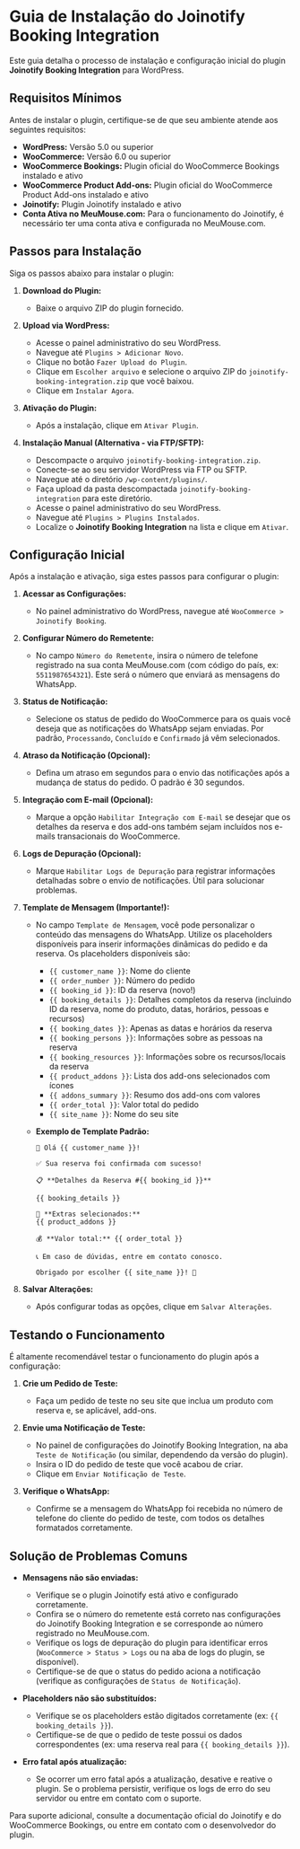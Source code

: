 # Guia de Instalação do Joinotify Booking Integration

Este guia detalha o processo de instalação e configuração inicial do plugin **Joinotify Booking Integration** para WordPress.

## Requisitos Mínimos

Antes de instalar o plugin, certifique-se de que seu ambiente atende aos seguintes requisitos:

*   **WordPress:** Versão 5.0 ou superior
*   **WooCommerce:** Versão 6.0 ou superior
*   **WooCommerce Bookings:** Plugin oficial do WooCommerce Bookings instalado e ativo
*   **WooCommerce Product Add-ons:** Plugin oficial do WooCommerce Product Add-ons instalado e ativo
*   **Joinotify:** Plugin Joinotify instalado e ativo
*   **Conta Ativa no MeuMouse.com:** Para o funcionamento do Joinotify, é necessário ter uma conta ativa e configurada no MeuMouse.com.

## Passos para Instalação

Siga os passos abaixo para instalar o plugin:

1.  **Download do Plugin:**
    *   Baixe o arquivo ZIP do plugin fornecido.

2.  **Upload via WordPress:**
    *   Acesse o painel administrativo do seu WordPress.
    *   Navegue até `Plugins > Adicionar Novo`.
    *   Clique no botão `Fazer Upload do Plugin`.
    *   Clique em `Escolher arquivo` e selecione o arquivo ZIP do `joinotify-booking-integration.zip` que você baixou.
    *   Clique em `Instalar Agora`.

3.  **Ativação do Plugin:**
    *   Após a instalação, clique em `Ativar Plugin`.

4.  **Instalação Manual (Alternativa - via FTP/SFTP):**
    *   Descompacte o arquivo `joinotify-booking-integration.zip`.
    *   Conecte-se ao seu servidor WordPress via FTP ou SFTP.
    *   Navegue até o diretório `/wp-content/plugins/`.
    *   Faça upload da pasta descompactada `joinotify-booking-integration` para este diretório.
    *   Acesse o painel administrativo do seu WordPress.
    *   Navegue até `Plugins > Plugins Instalados`.
    *   Localize o **Joinotify Booking Integration** na lista e clique em `Ativar`.

## Configuração Inicial

Após a instalação e ativação, siga estes passos para configurar o plugin:

1.  **Acessar as Configurações:**
    *   No painel administrativo do WordPress, navegue até `WooCommerce > Joinotify Booking`.

2.  **Configurar Número do Remetente:**
    *   No campo `Número do Remetente`, insira o número de telefone registrado na sua conta MeuMouse.com (com código do país, ex: `5511987654321`). Este será o número que enviará as mensagens do WhatsApp.

3.  **Status de Notificação:**
    *   Selecione os status de pedido do WooCommerce para os quais você deseja que as notificações do WhatsApp sejam enviadas. Por padrão, `Processando`, `Concluído` e `Confirmado` já vêm selecionados.

4.  **Atraso da Notificação (Opcional):**
    *   Defina um atraso em segundos para o envio das notificações após a mudança de status do pedido. O padrão é 30 segundos.

5.  **Integração com E-mail (Opcional):**
    *   Marque a opção `Habilitar Integração com E-mail` se desejar que os detalhes da reserva e dos add-ons também sejam incluídos nos e-mails transacionais do WooCommerce.

6.  **Logs de Depuração (Opcional):**
    *   Marque `Habilitar Logs de Depuração` para registrar informações detalhadas sobre o envio de notificações. Útil para solucionar problemas.

7.  **Template de Mensagem (Importante!):**
    *   No campo `Template de Mensagem`, você pode personalizar o conteúdo das mensagens do WhatsApp. Utilize os placeholders disponíveis para inserir informações dinâmicas do pedido e da reserva. Os placeholders disponíveis são:
        *   `{{ customer_name }}`: Nome do cliente
        *   `{{ order_number }}`: Número do pedido
        *   `{{ booking_id }}`: ID da reserva (novo!)
        *   `{{ booking_details }}`: Detalhes completos da reserva (incluindo ID da reserva, nome do produto, datas, horários, pessoas e recursos)
        *   `{{ booking_dates }}`: Apenas as datas e horários da reserva
        *   `{{ booking_persons }}`: Informações sobre as pessoas na reserva
        *   `{{ booking_resources }}`: Informações sobre os recursos/locais da reserva
        *   `{{ product_addons }}`: Lista dos add-ons selecionados com ícones
        *   `{{ addons_summary }}`: Resumo dos add-ons com valores
        *   `{{ order_total }}`: Valor total do pedido
        *   `{{ site_name }}`: Nome do seu site

    *   **Exemplo de Template Padrão:**
        ```
        🎉 Olá {{ customer_name }}!

        ✅ Sua reserva foi confirmada com sucesso!

        📋 **Detalhes da Reserva #{{ booking_id }}**

        {{ booking_details }}

        🎁 **Extras selecionados:**
        {{ product_addons }}

        💰 **Valor total:** {{ order_total }}

        📞 Em caso de dúvidas, entre em contato conosco.

        Obrigado por escolher {{ site_name }}! 🙏
        ```

8.  **Salvar Alterações:**
    *   Após configurar todas as opções, clique em `Salvar Alterações`.

## Testando o Funcionamento

É altamente recomendável testar o funcionamento do plugin após a configuração:

1.  **Crie um Pedido de Teste:**
    *   Faça um pedido de teste no seu site que inclua um produto com reserva e, se aplicável, add-ons.

2.  **Envie uma Notificação de Teste:**
    *   No painel de configurações do Joinotify Booking Integration, na aba `Teste de Notificação` (ou similar, dependendo da versão do plugin).
    *   Insira o ID do pedido de teste que você acabou de criar.
    *   Clique em `Enviar Notificação de Teste`.

3.  **Verifique o WhatsApp:**
    *   Confirme se a mensagem do WhatsApp foi recebida no número de telefone do cliente do pedido de teste, com todos os detalhes formatados corretamente.

## Solução de Problemas Comuns

*   **Mensagens não são enviadas:**
    *   Verifique se o plugin Joinotify está ativo e configurado corretamente.
    *   Confira se o número do remetente está correto nas configurações do Joinotify Booking Integration e se corresponde ao número registrado no MeuMouse.com.
    *   Verifique os logs de depuração do plugin para identificar erros (`WooCommerce > Status > Logs` ou na aba de logs do plugin, se disponível).
    *   Certifique-se de que o status do pedido aciona a notificação (verifique as configurações de `Status de Notificação`).

*   **Placeholders não são substituídos:**
    *   Verifique se os placeholders estão digitados corretamente (ex: `{{ booking_details }}`).
    *   Certifique-se de que o pedido de teste possui os dados correspondentes (ex: uma reserva real para `{{ booking_details }}`).

*   **Erro fatal após atualização:**
    *   Se ocorrer um erro fatal após a atualização, desative e reative o plugin. Se o problema persistir, verifique os logs de erro do seu servidor ou entre em contato com o suporte.

Para suporte adicional, consulte a documentação oficial do Joinotify e do WooCommerce Bookings, ou entre em contato com o desenvolvedor do plugin.

